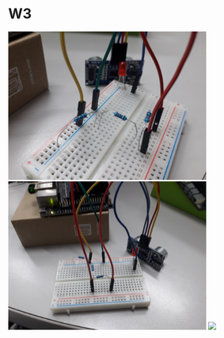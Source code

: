 # W3
<img src="https://github.com/06160193/IoT_Projects/blob/main/W3%EF%BC%9AGPIO%E7%A8%8B%E5%BC%8F%E8%A8%AD%E8%A8%88/20210310_1_Breadboard.jpg" height="300">
<img src="https://github.com/06160193/IoT_Projects/blob/main/W3%EF%BC%9AGPIO%E7%A8%8B%E5%BC%8F%E8%A8%AD%E8%A8%88/20210310_2_Breadboard.jpg" height="300">
<img src="https://github.com/06160193/IoT_Projects/blob/main/W3%EF%BC%9AGPIO%E7%A8%8B%E5%BC%8F%E8%A8%AD%E8%A8%88/20210310_1_Jetson.jpg" height="300">
